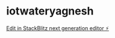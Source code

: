 # iotwateryagnesh

[Edit in StackBlitz next generation editor ⚡️](https://stackblitz.com/~/github.com/YagneshJogi/iotwateryagnesh)